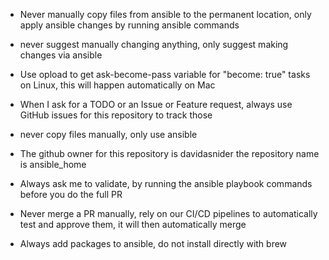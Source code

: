 - Never manually copy files from ansible to the permanent location, only apply ansible changes by running ansible commands
- never suggest manually changing anything, only suggest making changes via ansible
- Use opload to get ask-become-pass variable for "become: true" tasks on Linux, this will happen automatically on Mac
- When I ask for a TODO or an Issue or Feature request, always use GitHub issues for this repository to track those
- never copy files manually, only use ansible
- The github owner for this repository is davidasnider the repository name is ansible_home
- Always ask me to validate, by running the ansible playbook commands before you do the full PR

- Never merge a PR manually, rely on our CI/CD pipelines to automatically test and approve them, it will then automatically merge

- Always add packages to ansible, do not install directly with brew
